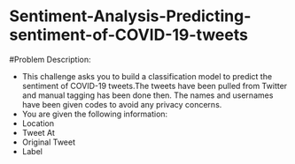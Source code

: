 # Sentiment-Analysis-Predicting-sentiment-of-COVID-19-tweets
#Problem Description:
* This challenge asks you to build a classification model to predict the sentiment of COVID-19 tweets.The tweets have been pulled from Twitter and manual tagging has been done then.
The names and usernames have been given codes to avoid any privacy concerns.
 *  You are given the following information:
* Location
* Tweet At
* Original Tweet
* Label
